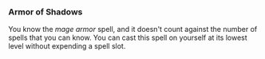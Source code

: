 ### Armor of Shadows
You know the *mage armor* spell, and it doesn't count against the number of spells that you can know.
You can cast this spell on yourself at its lowest level without expending a spell slot.
